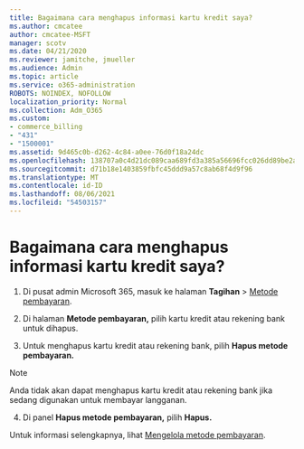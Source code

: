 ```yaml
---
title: Bagaimana cara menghapus informasi kartu kredit saya?
ms.author: cmcatee
author: cmcatee-MSFT
manager: scotv
ms.date: 04/21/2020
ms.reviewer: jamitche, jmueller
ms.audience: Admin
ms.topic: article
ms.service: o365-administration
ROBOTS: NOINDEX, NOFOLLOW
localization_priority: Normal
ms.collection: Adm_O365
ms.custom:
- commerce_billing
- "431"
- "1500001"
ms.assetid: 9d465c0b-d262-4c84-a0ee-76d0f18a24dc
ms.openlocfilehash: 138707a0c4d21dc089caa689fd3a385a56696fcc026dd89be2afaf069a1d2b73
ms.sourcegitcommit: d71b18e1403859fbfc45ddd9a57c8ab68f4d9f96
ms.translationtype: MT
ms.contentlocale: id-ID
ms.lasthandoff: 08/06/2021
ms.locfileid: "54503157"
---
```

# <a name="how-do-i-remove-my-credit-card-information"></a>Bagaimana cara menghapus informasi kartu kredit saya?

1. Di pusat admin Microsoft 365, masuk ke halaman **Tagihan** \> [Metode pembayaran](https://go.microsoft.com/fwlink/p/?linkid=2018806).

2. Di halaman **Metode pembayaran,** pilih kartu kredit atau rekening bank untuk dihapus.

3. Untuk menghapus kartu kredit atau rekening bank, pilih **Hapus metode pembayaran.**

> [!NOTE]
> Anda tidak akan dapat menghapus kartu kredit atau rekening bank jika sedang digunakan untuk membayar langganan.

4. Di panel **Hapus metode pembayaran,** pilih **Hapus.**

Untuk informasi selengkapnya, lihat [Mengelola metode pembayaran](/microsoft-365/commerce/billing-and-payments/manage-payment-methods).